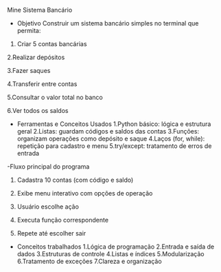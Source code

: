 Mine Sistema Bancário 

- Objetivo
Construir um sistema bancário simples no terminal que permita:

1. Criar 5 contas bancárias

2.Realizar depósitos

3.Fazer saques

4.Transferir entre contas

5.Consultar o valor total no banco

6.Ver todos os saldos

- Ferramentas e Conceitos Usados
  1.Python básico: lógica e estrutura geral
  2.Listas: guardam códigos e saldos das contas
  3.Funções: organizam operações como depósito e saque
  4.Laços (for, while): repetição para cadastro e menu
  5.try/except: tratamento de erros de entrada

-Fluxo principal do programa

1. Cadastra 10 contas (com código e saldo)

2. Exibe menu interativo com opções de operação

3. Usuário escolhe ação

4. Executa função correspondente

5. Repete até escolher sair

- Conceitos trabalhados
  1.Lógica de programação
  2.Entrada e saída de dados
  3.Estruturas de controle
  4.Listas e índices
  5.Modularização
  6.Tratamento de exceções
  7.Clareza e organização

